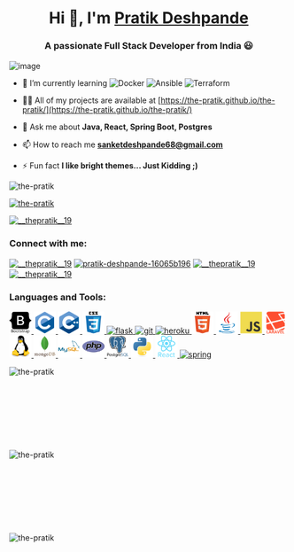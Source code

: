 <h1 align="center">Hi 👋, I'm <a href="https://the-pratik.github.io/the-pratik/">Pratik Deshpande</a></h1>
<h3 align="center">A passionate Full Stack Developer from India 😃</h3>

<img alt="image" align="center" src="https://user-images.githubusercontent.com/66945794/214227957-0da46a6e-f095-47dc-b986-320fee793b01.png">

- 🌱 I’m currently learning <img src="https://img.shields.io/badge/Docker-2CA5E0?style=for-the-badge&logo=docker&logoColor=white" alt="Docker" /> <img src="https://img.shields.io/badge/Ansible-000000?style=for-the-badge&logo=ansible&logoColor=white" alt="Ansible" /> <img src="https://img.shields.io/badge/Terraform-7B42BC?style=for-the-badge&logo=terraform&logoColor=white" alt="Terraform" />

- 👨‍💻 All of my projects are available at [https://the-pratik.github.io/the-pratik/](https://the-pratik.github.io/the-pratik/)

- 💬 Ask me about **Java, React, Spring Boot, Postgres**

- 📫 How to reach me **sanketdeshpande68@gmail.com**

- ⚡ Fun fact **I like bright themes... Just Kidding ;)**

<p align="left"> <img src="https://komarev.com/ghpvc/?username=the-pratik&label=Profile%20views&color=0e75b6&style=flat" alt="the-pratik" /> </p>

<p align="left"> <a href="https://github.com/ryo-ma/github-profile-trophy"><img src="https://github-profile-trophy.vercel.app/?username=the-pratik" alt="the-pratik" /></a> </p>

<p align="left"> <a href="https://twitter.com/__thepratik__19" target="blank"><img src="https://img.shields.io/twitter/follow/__thepratik__19?logo=twitter&style=for-the-badge" alt="__thepratik__19" /></a> </p>

<h3 align="left">Connect with me:</h3>
<p align="left">
    <a href="https://twitter.com/__thepratik__19" target="blank"><img align="center" src="https://img.shields.io/badge/Twitter-1DA1F2?style=for-the-badge&logo=twitter&logoColor=white" alt="__thepratik__19" /></a>
    <a href="https://linkedin.com/in/pratik-deshpande-16065b196" target="blank"><img align="center" src="https://img.shields.io/badge/LinkedIn-0077B5?style=for-the-badge&logo=linkedin&logoColor=white" alt="pratik-deshpande-16065b196" /></a>
    <a href="https://instagram.com/__thepratik__19" target="blank"><img align="center" src="https://img.shields.io/badge/Instagram-E4405F?style=for-the-badge&logo=instagram&logoColor=white" alt="__thepratik__19" /></a>
    <a href="https://www.hackerrank.com/__thepratik__19" target="blank"><img align="center" src="https://img.shields.io/badge/-Hackerrank-2EC866?style=for-the-badge&logo=HackerRank&logoColor=white" alt="__thepratik__19" /></a>
</p>

<h3 align="left">Languages and Tools:</h3>
<p align="left"> <a href="https://getbootstrap.com" target="_blank" rel="noreferrer"> <img src="https://raw.githubusercontent.com/devicons/devicon/master/icons/bootstrap/bootstrap-plain-wordmark.svg" alt="bootstrap" width="40" height="40"/> </a> <a href="https://www.cprogramming.com/" target="_blank" rel="noreferrer"> <img src="https://raw.githubusercontent.com/devicons/devicon/master/icons/c/c-original.svg" alt="c" width="40" height="40"/> </a> <a href="https://www.w3schools.com/cpp/" target="_blank" rel="noreferrer"> <img src="https://raw.githubusercontent.com/devicons/devicon/master/icons/cplusplus/cplusplus-original.svg" alt="cplusplus" width="40" height="40"/> </a> <a href="https://www.w3schools.com/css/" target="_blank" rel="noreferrer"> <img src="https://raw.githubusercontent.com/devicons/devicon/master/icons/css3/css3-original-wordmark.svg" alt="css3" width="40" height="40"/> </a> <a href="https://flask.palletsprojects.com/" target="_blank" rel="noreferrer"> <img src="https://www.vectorlogo.zone/logos/pocoo_flask/pocoo_flask-icon.svg" alt="flask" width="40" height="40"/> </a> <a href="https://git-scm.com/" target="_blank" rel="noreferrer"> <img src="https://www.vectorlogo.zone/logos/git-scm/git-scm-icon.svg" alt="git" width="40" height="40"/> </a> <a href="https://heroku.com" target="_blank" rel="noreferrer"> <img src="https://www.vectorlogo.zone/logos/heroku/heroku-icon.svg" alt="heroku" width="40" height="40"/> </a> <a href="https://www.w3.org/html/" target="_blank" rel="noreferrer"> <img src="https://raw.githubusercontent.com/devicons/devicon/master/icons/html5/html5-original-wordmark.svg" alt="html5" width="40" height="40"/> </a> <a href="https://www.java.com" target="_blank" rel="noreferrer"> <img src="https://raw.githubusercontent.com/devicons/devicon/master/icons/java/java-original.svg" alt="java" width="40" height="40"/> </a> <a href="https://developer.mozilla.org/en-US/docs/Web/JavaScript" target="_blank" rel="noreferrer"> <img src="https://raw.githubusercontent.com/devicons/devicon/master/icons/javascript/javascript-original.svg" alt="javascript" width="40" height="40"/> </a> <a href="https://laravel.com/" target="_blank" rel="noreferrer"> <img src="https://raw.githubusercontent.com/devicons/devicon/master/icons/laravel/laravel-plain-wordmark.svg" alt="laravel" width="40" height="40"/> </a> <a href="https://www.linux.org/" target="_blank" rel="noreferrer"> <img src="https://raw.githubusercontent.com/devicons/devicon/master/icons/linux/linux-original.svg" alt="linux" width="40" height="40"/> </a> <a href="https://www.mongodb.com/" target="_blank" rel="noreferrer"> <img src="https://raw.githubusercontent.com/devicons/devicon/master/icons/mongodb/mongodb-original-wordmark.svg" alt="mongodb" width="40" height="40"/> </a> <a href="https://www.mysql.com/" target="_blank" rel="noreferrer"> <img src="https://raw.githubusercontent.com/devicons/devicon/master/icons/mysql/mysql-original-wordmark.svg" alt="mysql" width="40" height="40"/> </a> <a href="https://www.php.net" target="_blank" rel="noreferrer"> <img src="https://raw.githubusercontent.com/devicons/devicon/master/icons/php/php-original.svg" alt="php" width="40" height="40"/> </a> <a href="https://www.postgresql.org" target="_blank" rel="noreferrer"> <img src="https://raw.githubusercontent.com/devicons/devicon/master/icons/postgresql/postgresql-original-wordmark.svg" alt="postgresql" width="40" height="40"/> </a> <a href="https://www.python.org" target="_blank" rel="noreferrer"> <img src="https://raw.githubusercontent.com/devicons/devicon/master/icons/python/python-original.svg" alt="python" width="40" height="40"/> </a> <a href="https://reactjs.org/" target="_blank" rel="noreferrer"> <img src="https://raw.githubusercontent.com/devicons/devicon/master/icons/react/react-original-wordmark.svg" alt="react" width="40" height="40"/> </a> <a href="https://spring.io/" target="_blank" rel="noreferrer"> <img src="https://www.vectorlogo.zone/logos/springio/springio-icon.svg" alt="spring" width="40" height="40"/> </a> </p>

<p><img align="left" width="300" height="150px" src="https://github-readme-stats.vercel.app/api?username=the-pratik&show_icons=true&locale=en" alt="the-pratik" /></p>

<p><img align="left" width="300" height="150px" src="https://github-readme-stats.vercel.app/api/top-langs?username=the-pratik&show_icons=true&locale=en&layout=compact" alt="the-pratik" /></p>

<p><img align="left" width="300" height="150px" src="https://github-readme-streak-stats.herokuapp.com/?user=the-pratik&" alt="the-pratik" /></p>
